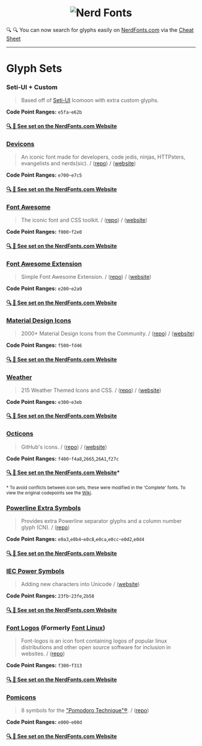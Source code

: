 <h1 align="center">
	<img src="https://raw.githubusercontent.com/ryanoasis/nerd-fonts/master/images/nerd-fonts-logo.svg?sanitize=true" alt="Nerd Fonts" />
</h1>

:mag: :mag: You can now search for glyphs easily on [NerdFonts.com][Cheat Sheet] via the [Cheat Sheet][]

---


# Glyph Sets

### Seti-UI + Custom
> Based off of [Seti-UI] Icomoon with extra custom glyphs.

**Code Point Ranges:** `e5fa`-`e62b`

#### [:mag: :bookmark_tabs: See set on the NerdFonts.com Website](http://nerdfonts.com/?set=nf-custom-#cheat-sheet)

### [Devicons][vorillaz-devicons]
> An iconic font made for developers, code jedis, ninjas, HTTPsters, evangelists and nerds(sic). / ([repo][vorillaz-devicons]) / ([website](https://vorillaz.github.io/devicons/))

**Code Point Ranges:** `e700`-`e7c5`

#### [:mag: :bookmark_tabs: See set on the NerdFonts.com Website](http://nerdfonts.com/?set=nf-dev-#cheat-sheet)

### [Font Awesome][font-awesome]
> The iconic font and CSS toolkit. / ([repo][font-awesome]) / ([website](http://fontawesome.io/))

**Code Point Ranges:** `f000`-`f2e0`

#### [:mag: :bookmark_tabs: See set on the NerdFonts.com Website](http://nerdfonts.com/?set=nf-fa-#cheat-sheet)

### [Font Awesome Extension][font-awesome-extension]
> Simple Font Awesome Extension. / ([repo][font-awesome-extension]) / ([website](https://andrelzgava.github.io/font-awesome-extension/))

**Code Point Ranges:** `e200`-`e2a9`

#### [:mag: :bookmark_tabs: See set on the NerdFonts.com Website](http://nerdfonts.com/?set=nf-fae-#cheat-sheet)

### [Material Design Icons][font-material-design-icons]
> 2000+ Material Design Icons from the Community. / ([repo][font-material-design-icons]) / ([website](https://materialdesignicons.com/))

**Code Point Ranges:** `f500`-`fd46`

#### [:mag: :bookmark_tabs: See set on the NerdFonts.com Website](http://nerdfonts.com/?set=nf-mdi-#cheat-sheet)

### [Weather][font-weather]
> 215 Weather Themed Icons and CSS. / ([repo][font-weather]) / ([website](http://weathericons.io/))

**Code Point Ranges:** `e300`-`e3eb`

#### [:mag: :bookmark_tabs: See set on the NerdFonts.com Website](http://nerdfonts.com/?set=nf-weather-#cheat-sheet)

### [Octicons][octicons]
> GitHub's icons. / ([repo][octicons]) / ([website](https://octicons.github.com))

**Code Point Ranges:** `f400`-`f4a8`,`2665`,`26A1`,`f27c`

#### [:mag: :bookmark_tabs: See set on the NerdFonts.com Website](http://nerdfonts.com/?set=nf-oct-#cheat-sheet)*

<sub>* To avoid conflicts between icon sets, these were modified in the 'Complete' fonts. To view the original codepoints see the [Wiki](https://github.com/ryanoasis/nerd-fonts/wiki/Codepoint-Conflicts).</sub>

### [Powerline Extra Symbols][ryanoasis-powerline-extra-symbols]
> Provides extra Powerline separator glyphs and a column number glyph (CN). / ([repo][ryanoasis-powerline-extra-symbols])

**Code Point Ranges:** `e0a3`,`e0b4`-`e0c8`,`e0ca`,`e0cc`-`e0d2`,`e0d4`

#### [:mag: :bookmark_tabs: See set on the NerdFonts.com Website](http://nerdfonts.com/?set=nf-ple-#cheat-sheet)

### [IEC Power Symbols][website-iecpower]
> Adding new characters into Unicode / ([website][website-iecpower])

**Code Point Ranges:** `23fb`-`23fe`,`2b58`

#### [:mag: :bookmark_tabs: See set on the NerdFonts.com Website](http://nerdfonts.com/?set=nf-iec-#cheat-sheet)

### [Font Logos][font-linux] (Formerly [Font Linux][font-linux])
> Font-logos is an icon font containing logos of popular linux distributions and other open source software for inclusion in websites. / ([repo][font-linux])

**Code Point Ranges:** `f300`-`f313`

#### [:mag: :bookmark_tabs: See set on the NerdFonts.com Website](http://nerdfonts.com/?set=nf-linux-#cheat-sheet)

### [Pomicons][gabrielelana-pomicons]
> 8 symbols for the ["Pomodoro Technique"®](https://cirillocompany.de/pages/pomodoro-technique). / ([repo][gabrielelana-pomicons])

**Code Point Ranges:** `e000`-`e00d`

#### [:mag: :bookmark_tabs: See set on the NerdFonts.com Website](http://nerdfonts.com/?set=nf-pom-#cheat-sheet)

<!--
Repo References
-->

[vim-devicons]:https://github.com/ryanoasis/vim-devicons "VimDevIcons Vim Plugin (external link) ➶"
[vorillaz-devicons]:https://vorillaz.github.io/devicons/
[font-awesome]:https://github.com/FortAwesome/Font-Awesome
[font-awesome-extension]:https://github.com/AndreLZGava/font-awesome-extension
[font-material-design-icons]:https://github.com/Templarian/MaterialDesign
[font-weather]:https://github.com/erikflowers/weather-icons
[octicons]:https://github.com/primer/octicons
[font-linux]:https://github.com/Lukas-W/font-logos
[gabrielelana-pomicons]:https://github.com/gabrielelana/pomicons
[Seti-UI]:https://atom.io/themes/seti-ui
[ryanoasis-powerline-extra-symbols]:https://github.com/ryanoasis/powerline-extra-symbols
[wiki]:https://github.com/ryanoasis/nerd-fonts/wiki
[wiki-project-purpose]:https://github.com/ryanoasis/nerd-fonts/wiki/Project-Purpose
[repo]:https://github.com/ryanoasis/nerd-fonts
[gitter]:https://gitter.im/ryanoasis/nerd-fonts
[code-climate]:https://codeclimate.com/github/ryanoasis/nerd-fonts

<!--
Website References
-->

[website-iecpower]:https://unicodepowersymbol.com/
[Cheat Sheet]:https://nerdfonts.com/#cheat-sheet
[stickers]:https://www.redbubble.com/people/ryanoasis/works/30764810-nerd-fonts-iconic-font-aggregator
